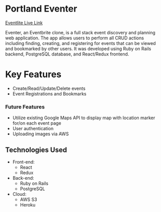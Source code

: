 # Portland Eventer

[Eventlite Live Link](https://eventcentaur.herokuapp.com/)

Eventer, an Eventbrite clone, is a full stack event discovery and planning web application. The app allows users to perform all CRUD actions including finding, creating, and registering for events that can be viewed and bookmarked by other users. It was developed using Ruby on Rails backend, PostgreSQL database, and React/Redux frontend.

# Key Features
- Create/Read/Update/Delete events
- Event Registrations and Bookmarks

### Future Features
- Utilize existing Google Maps API to display map with location marker for/on each event page
- User authentication
- Uploading images via AWS

## Technologies Used
- Front-end:
  - React
  - Redux
- Back-end:
  - Ruby on Rails
  - PostgreSQL
- Cloud:
  - AWS S3
  - Heroku
